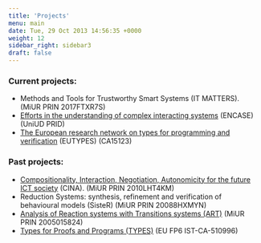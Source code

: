 ```yaml
---
title: 'Projects'
menu: main
date: Tue, 29 Oct 2013 14:56:35 +0000
weight: 12
sidebar_right: sidebar3
draft: false
---
```


### Current projects:

*   Methods and Tools for Trustworthy Smart Systems (IT MATTERS). (MiUR PRIN 2017FTXR7S)
*   [Efforts in the understanding of complex interacting systems](https://bioinf.dimi.uniud.it/project/encase/ "ENCASE") (ENCASE) (UniUD PRID)
*   [The European research network on types for programming and verification](http://www.cost.eu/COST_Actions/ca/CA15123 "EUTYPES") (EUTYPES) (CA15123)

### Past projects:

*   [Compositionality, Interaction, Negotiation, Autonomicity for the future ICT society](http://sysma.lab.imtlucca.it/cina/doku.php "CINA project") (CINA). (MiUR PRIN 2010LHT4KM)
*   Reduction Systems: synthesis, refinement and verification of behavioural models (SisteR) (MiUR PRIN 20088HXMYN)
*   [Analysis of Reaction systems with Transitions systems (ART)](http://art.dimi.uniud.it/) (MiUR PRIN 2005015824)
*   [Types for Proofs and Programs (TYPES)](http://www.cs.chalmers.se/Cs/Research/Logic/Types/) (EU FP6 IST-CA-510996)